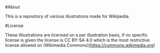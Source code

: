 #About

This is a repository of various illustrations made for Wikipedia.

#License

These illlustrations are licensed on a per illustration basis, if no specific license is given the license is CC BY-SA 4.0 which is the most restrictive license allowed on (Wikimedia Commons)[https://commons.wikimedia.org)
